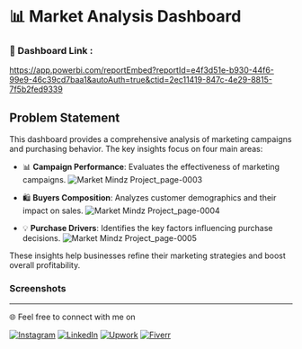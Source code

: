
# 📊 Market Analysis Dashboard

### 🔗 Dashboard Link :
https://app.powerbi.com/reportEmbed?reportId=e4f3d51e-b930-44f6-99e9-46c39cd7baa1&autoAuth=true&ctid=2ec11419-847c-4e29-8815-7f5b2fed9339

## Problem Statement

This dashboard provides a comprehensive analysis of marketing campaigns and purchasing behavior. The key insights focus on four main areas:

- 📊 **Campaign Performance**: Evaluates the effectiveness of marketing campaigns.
![Market Mindz Project_page-0003](https://github.com/user-attachments/assets/dafbe250-2710-4bb0-9880-346e568f573c)

- 🛍️ **Buyers Composition**: Analyzes customer demographics and their impact on sales.
![Market Mindz Project_page-0004](https://github.com/user-attachments/assets/02025b8e-b598-4c48-93e3-a66cb3b7a070)


- 💡 **Purchase Drivers**: Identifies the key factors influencing purchase decisions.
![Market Mindz Project_page-0005](https://github.com/user-attachments/assets/aa485fa8-d0d0-4e29-b989-36b771abed93)


These insights help businesses refine their marketing strategies and boost overall profitability.

### Screenshots

---

🌐 Feel free to connect with me on

[![Instagram](https://img.shields.io/badge/Instagram-%23E4405F.svg?logo=Instagram&logoColor=white)](https://instagram.com/https://www.instagram.com/herradimohammed/) 
[![LinkedIn](https://img.shields.io/badge/LinkedIn-%230077B5.svg?logo=linkedin&logoColor=white)](https://linkedin.com/in/www.linkedin.com/in/mohammed-herradi) 
[![Upwork](https://img.shields.io/badge/Upwork-%2300A3EC.svg?logo=upwork&logoColor=white)](https://www.upwork.com/) 
[![Fiverr](https://img.shields.io/badge/Fiverr-%2300B22D.svg?logo=fiverr&logoColor=white)](https://www.fiverr.com/)
